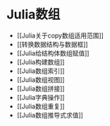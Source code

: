 # Julia数组

- [[Julia关于copy数组适用范围]]
- [[转换数据结构与数据框]]
- [[Julia给结构体数组赋值]]
- [[Julia构建数组]]
- [[Julia数组索引]]
- [[Julia数组视图]]
- [[Julia数组拼接]]
- [[Julia字典操作]]
- [[Julia数组重复]]
- [[Julia数组推导式求值]]